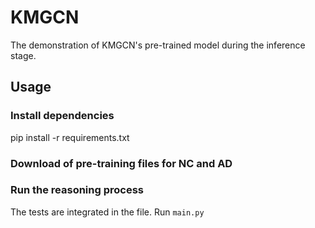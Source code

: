 # KMGCN
The demonstration of KMGCN's pre-trained model during the inference stage.

## Usage

### Install dependencies
  pip install -r requirements.txt

### Download of pre-training files for NC and AD

### Run the reasoning process
The tests are integrated in the file. Run `main.py`
